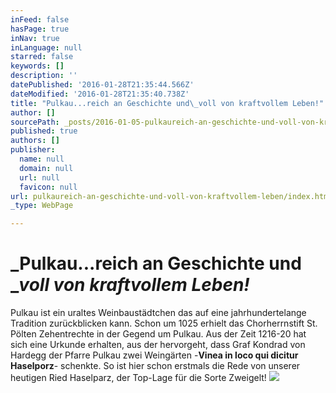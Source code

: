 ```yaml
---
inFeed: false
hasPage: true
inNav: true
inLanguage: null
starred: false
keywords: []
description: ''
datePublished: '2016-01-28T21:35:44.566Z'
dateModified: '2016-01-28T21:35:40.738Z'
title: "Pulkau...reich an Geschichte und\_voll von kraftvollem Leben!"
author: []
sourcePath: _posts/2016-01-05-pulkaureich-an-geschichte-und-voll-von-kraftvollem-leben.md
published: true
authors: []
publisher:
  name: null
  domain: null
  url: null
  favicon: null
url: pulkaureich-an-geschichte-und-voll-von-kraftvollem-leben/index.html
_type: WebPage

---
```

# _Pulkau...reich an Geschichte und __voll von kraftvollem Leben!_

Pulkau ist ein uraltes Weinbaustädtchen das auf eine jahrhundertelange Tradition zurückblicken kann. Schon um 1025 erhielt das Chorherrnstift St. Pölten Zehentrechte in der Gegend um Pulkau. Aus der Zeit 1216-20 hat sich eine Urkunde erhalten, aus der hervorgeht, dass Graf Kondrad von Hardegg der Pfarre Pulkau zwei Weingärten -**Vinea in loco qui dicitur Haselporz**- schenkte. So ist hier schon erstmals die Rede von unserer heutigen Ried Haselparz, der Top-Lage für die Sorte Zweigelt!
![](https://the-grid-user-content.s3-us-west-2.amazonaws.com/7fe4b557-3153-469a-a9c9-fde810a2f590.JPG)